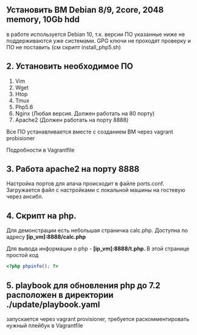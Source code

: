 ## Установить ВМ Debian 8/9, 2core, 2048 memory, 10Gb hdd

в работе используется Debian 10, т.к. версии ПО указанные ниже не поддерживаются уже системами. GPG ключи не проходят проверку и ПО не поставить (см скрипт install_php5.sh)

## 2. Установить необходимое ПО 
1. Vim
2. Wget
3. Htop
4. Tmux
5. Php5.6
6. Nginx (Любая версия. Должен работать на 80 порту)
7. Apache2 (Должен работать на порту 8888)

Все ПО устанавливается вместе с созданием ВМ через vagrant probisioner

Подробности в Vagrantfile

## 3. Работа apache2 на порту 8888
Настройка портов для апача происходит в файле ports.conf. Загружается файл с настройками с локальной машины на гостевую через ансибл. 

## 4. Скрипт на php. 

Для демонстрации есть небольшая страничка calc.php. Доступна по адресу <b>[ip_vm]:8888/calc.php</b>

Для вывода информации о php - <b>[ip_vm]:8888/t.php. </b> В этой странице простой код

```php
<?php phpinfo(); ?>
```
## 5. playbook для обновления php до 7.2 расположен в директории ./update/playbook.yaml

запускается через vagrant provisioner, требуется раcкомментировать нужный плейбук в Vagrantfile

